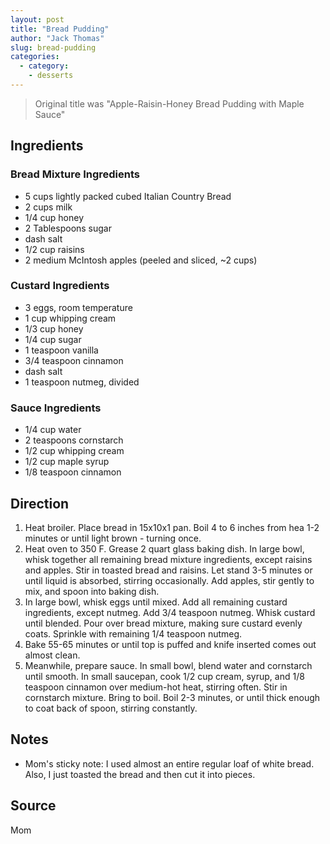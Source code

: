 ```yaml
---
layout: post
title: "Bread Pudding"
author: "Jack Thomas"
slug: bread-pudding
categories:
  - category:
    - desserts
---
```


> Original title was "Apple-Raisin-Honey Bread Pudding with Maple Sauce"

## Ingredients

### Bread Mixture Ingredients

- 5 cups lightly packed cubed Italian Country Bread
- 2 cups milk
- 1/4 cup honey
- 2 Tablespoons sugar
- dash salt
- 1/2 cup raisins
- 2 medium McIntosh apples (peeled and sliced, ~2 cups)

### Custard Ingredients

- 3 eggs, room temperature
- 1 cup whipping cream
- 1/3 cup honey
- 1/4 cup sugar
- 1 teaspoon vanilla
- 3/4 teaspoon cinnamon
- dash salt
- 1 teaspoon nutmeg, divided

### Sauce Ingredients

- 1/4 cup water
- 2 teaspoons cornstarch
- 1/2 cup whipping cream
- 1/2 cup maple syrup
- 1/8 teaspoon cinnamon

## Direction

1. Heat broiler. Place bread in 15x10x1 pan. Boil 4 to 6 inches from hea 1-2 minutes or until light brown - turning once.
2. Heat oven to 350 F. Grease 2 quart glass baking dish. In large bowl, whisk together all remaining bread mixture ingredients, except raisins and apples. Stir in toasted bread and raisins. Let stand 3-5 minutes or until liquid is absorbed, stirring occasionally. Add apples, stir gently to mix, and spoon into baking dish.
3. In large bowl, whisk eggs until mixed. Add all remaining custard ingredients, except nutmeg. Add 3/4 teaspoon nutmeg. Whisk custard until blended. Pour over bread mixture, making sure custard evenly coats. Sprinkle with remaining 1/4 teaspoon nutmeg.
4. Bake 55-65 minutes or until top is puffed and knife inserted comes out almost clean.
5. Meanwhile, prepare sauce. In small bowl, blend water and cornstarch until smooth. In small saucepan, cook 1/2 cup cream, syrup, and 1/8 teaspoon cinnamon over medium-hot heat, stirring often. Stir in cornstarch mixture. Bring to boil. Boil 2-3 minutes, or until thick enough to coat back of spoon, stirring constantly.

## Notes

- Mom's sticky note: I used almost an entire regular loaf of white bread. Also, I just toasted the bread and then cut it into pieces.

## Source

Mom
